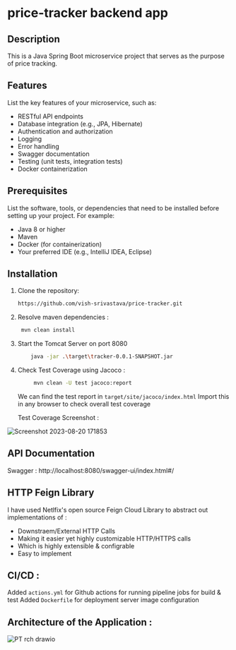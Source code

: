 # price-tracker backend app



## Description

This is a Java Spring Boot microservice project that serves as the purpose of price tracking.

## Features

List the key features of your microservice, such as:

- RESTful API endpoints
- Database integration (e.g., JPA, Hibernate)
- Authentication and authorization
- Logging
- Error handling
- Swagger documentation
- Testing (unit tests, integration tests)
- Docker containerization

## Prerequisites

List the software, tools, or dependencies that need to be installed before setting up your project. For example:

- Java 8 or higher
- Maven
- Docker (for containerization)
- Your preferred IDE (e.g., IntelliJ IDEA, Eclipse)

## Installation

1. Clone the repository:

   ```bash
   https://github.com/vish-srivastava/price-tracker.git

2. Resolve maven dependencies : 
   ```bash 
    mvn clean install
   ```

3. Start the Tomcat Server on port 8080 
   ```bash 
       java -jar .\target\tracker-0.0.1-SNAPSHOT.jar
   ```

4. Check Test Coverage using Jacoco : 
   ```bash 
        mvn clean -U test jacoco:report
   ```
   We can find the test report in 
   ```target/site/jacoco/index.html``` 
   Import this in any browser to check overall test coverage

   Test Coverage Screenshot :
   
![Screenshot 2023-08-20 171853](https://github.com/vish-srivastava/price-tracker/assets/24750869/bb7309a5-2e23-4ef1-805e-57c0e29fb931)


## API Documentation

Swagger  : http://localhost:8080/swagger-ui/index.html#/

## HTTP Feign Library

I have used Netlfix's open source Feign Cloud Library to abstract out implementations of :
- Downstraem/External HTTP Calls
- Making it easier yet highly customizable HTTP/HTTPS calls
- Which is highly extensible & configrable
- Easy to implement

## CI/CD : 
   Added ```actions.yml``` for Github actions for running pipeline jobs for build & test
   Added ```Dockerfile``` for deployment server image configuration 

## Architecture of the Application :

![PT rch drawio](https://github.com/vish-srivastava/price-tracker/assets/24750869/1b5e4acd-97d9-49f2-a720-5ad9377a5a57)
